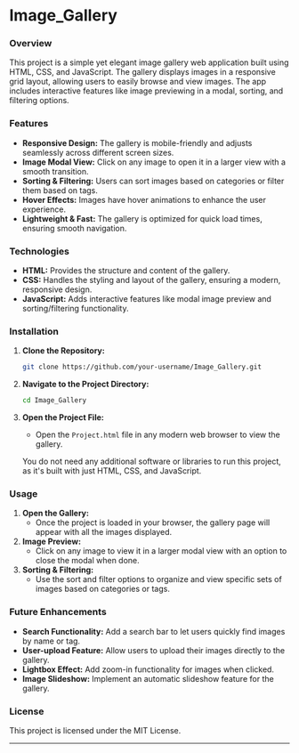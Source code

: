 # Image_Gallery
### **Overview**
This project is a simple yet elegant image gallery web application built using HTML, CSS, and JavaScript. The gallery displays images in a responsive grid layout, allowing users to easily browse and view images. The app includes interactive features like image previewing in a modal, sorting, and filtering options.

### **Features**
- **Responsive Design:** The gallery is mobile-friendly and adjusts seamlessly across different screen sizes.
- **Image Modal View:** Click on any image to open it in a larger view with a smooth transition.
- **Sorting & Filtering:** Users can sort images based on categories or filter them based on tags.
- **Hover Effects:** Images have hover animations to enhance the user experience.
- **Lightweight & Fast:** The gallery is optimized for quick load times, ensuring smooth navigation.

### **Technologies**
- **HTML:** Provides the structure and content of the gallery.
- **CSS:** Handles the styling and layout of the gallery, ensuring a modern, responsive design.
- **JavaScript:** Adds interactive features like modal image preview and sorting/filtering functionality.

### **Installation**
1. **Clone the Repository:**
   ```bash
   git clone https://github.com/your-username/Image_Gallery.git
   ```
2. **Navigate to the Project Directory:**
   ```bash
   cd Image_Gallery
   ```
3. **Open the Project File:**
   - Open the `Project.html` file in any modern web browser to view the gallery.
  
   You do not need any additional software or libraries to run this project, as it's built with just HTML, CSS, and JavaScript.

### **Usage**
1. **Open the Gallery:**
   - Once the project is loaded in your browser, the gallery page will appear with all the images displayed.
2. **Image Preview:**
   - Click on any image to view it in a larger modal view with an option to close the modal when done.
3. **Sorting & Filtering:**
   - Use the sort and filter options to organize and view specific sets of images based on categories or tags.

### **Future Enhancements**
- **Search Functionality:** Add a search bar to let users quickly find images by name or tag.
- **User-upload Feature:** Allow users to upload their images directly to the gallery.
- **Lightbox Effect:** Add zoom-in functionality for images when clicked.
- **Image Slideshow:** Implement an automatic slideshow feature for the gallery.
  
### **License**
This project is licensed under the MIT License.

---
